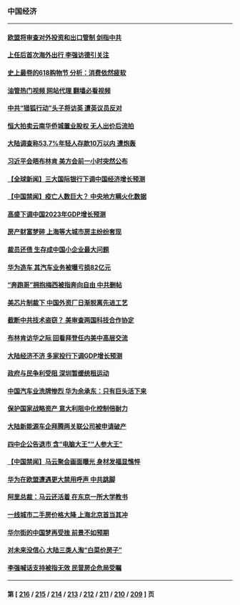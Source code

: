 ### 中国经济
---
#### [欧盟将审查对外投资和出口管制 剑指中共](../../pages/ncid283/n14019186.md?06200845) 
#### [上任后首次海外出行 李强访德引关注](../../pages/ncid283/n14019120.md?06200845) 
#### [史上最卷的618购物节 分析：消费依然疲软](../../pages/ncid283/n14019104.md?06200845) 
#### [油管热门视频 网站代理 翻墙必看视频](http://138.2.39.72:81/youtube.html?epic-marker?06200845)
#### [中共“猎狐行动”头子将访英 遭英议员反对](../../pages/ncid283/n14019129.md?06200845) 
#### [恒大拍卖云南华侨城置业股权 无人出价后流拍](../../pages/ncid283/n14019091.md?06200845) 
#### [大陆调查称53.7%年轻人存款10万以内 遭炮轰](../../pages/ncid283/n14018854.md?06200845) 
#### [习近平会晤布林肯 美方会前一小时突然公布](../../pages/ncid283/n14018856.md?06200845) 
#### [【全球新闻】三大国际银行下调中国经济增长预测](../../pages/ncid283/n14018824.md?06200845) 
#### [【中国禁闻】疫亡人数巨大？ 中央地方瞒火化数据](../../pages/ncid283/n14018825.md?06200845) 
#### [高盛下调中国2023年GDP增长预测](../../pages/ncid283/n14018677.md?06200845) 
#### [房产财富梦碎 上海等大城市房主纷纷套现](../../pages/ncid283/n14018544.md?06200845) 
#### [裁员还债 生存成中国小企业最大问题](../../pages/ncid283/n14018491.md?06200845) 
#### [华为造车 其汽车业务被曝亏损82亿元](../../pages/ncid283/n14018387.md?06200845) 
#### [“奔跑哥”拥抱梅西被指奔向自由 中共删帖](../../pages/ncid283/n14018351.md?06200845) 
#### [美芯片制裁下 中国外资厂日渐脱离先进工艺](../../pages/ncid283/n14018374.md?06200845) 
#### [截断中共技术盗窃？ 美审查两国科技合作协定](../../pages/ncid283/n14018310.md?06200845) 
#### [布林肯访华之际 回看拜登任内美中高层交流](../../pages/ncid283/n14018243.md?06200845) 
#### [大陆经济不济 多家投行下调GDP增长预测](../../pages/ncid283/n14018201.md?06200845) 
#### [政府与民争利受阻 深圳暂缓统租运动](../../pages/ncid283/n14018223.md?06200845) 
#### [中国汽车业洗牌惨烈 华为余承东：只有巨头活下来](../../pages/ncid283/n14018053.md?06200845) 
#### [保护国家战略资产 意大利阻中化控制倍耐力](../../pages/ncid283/n14018042.md?06200845) 
#### [大陆新能源车企拜腾两关联公司被申请破产](../../pages/ncid283/n14017928.md?06200845) 
#### [四中企公告退市 含“电脑大王”“人参大王”](../../pages/ncid283/n14017908.md?06200845) 
#### [【中国禁闻】马云聚会画面曝光 身材发福显憔悴](../../pages/ncid283/n14017582.md?06200845) 
#### [华为在欧盟遭遇更大禁用呼声 中共跳脚](../../pages/ncid283/n14017544.md?06200845) 
#### [阿里总裁：马云还活着 在东京一所大学教书](../../pages/ncid283/n14017636.md?06200845) 
#### [一线城市二手房价格大降 上海北京首当其冲](../../pages/ncid283/n14017349.md?06200845) 
#### [华尔街的中国梦再受挫 前景不如预期](../../pages/ncid283/n14017559.md?06200845) 
#### [对未来没信心 大陆三类人淘“白菜价房子”](../../pages/ncid283/n14017549.md?06200845) 
#### [李强喊话支持被指无效 民营房企危局受瞩](../../pages/ncid283/n14017355.md?06200845) 

---
#### 第 [ [216](./216.md?06200845) / [215](./215.md?06200845) / [214](./214.md?06200845) / [213](./213.md?06200845) / [212](./212.md?06200845) / [211](./211.md?06200845) / [210](./210.md?06200845) / [209](./209.md?06200845) ] 页
